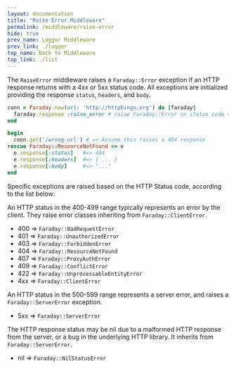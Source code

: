```yaml
---
layout: documentation
title: "Raise Error Middleware"
permalink: /middleware/raise-error
hide: true
prev_name: Logger Middleware
prev_link: ./logger
top_name: Back to Middleware
top_link: ./list
---
```


The `RaiseError` middleware raises a `Faraday::Error` exception if an HTTP
response returns with a 4xx or 5xx status code. All exceptions are initialized
providing the response `status`, `headers`, and `body`.

```ruby
conn = Faraday.new(url: 'http://httpbingo.org') do |faraday|
  faraday.response :raise_error # raise Faraday::Error on status code 4xx or 5xx
end

begin
  conn.get('/wrong-url') # => Assume this raises a 404 response
rescue Faraday::ResourceNotFound => e
  e.response[:status]   #=> 404
  e.response[:headers]  #=> { ... }
  e.response[:body]     #=> "..."
end
```

Specific exceptions are raised based on the HTTP Status code, according to the list below:

An HTTP status in the 400-499 range typically represents an error
by the client. They raise error classes inheriting from `Faraday::ClientError`.

* 400 => `Faraday::BadRequestError`
* 401 => `Faraday::UnauthorizedError`
* 403 => `Faraday::ForbiddenError`
* 404 => `Faraday::ResourceNotFound`
* 407 => `Faraday::ProxyAuthError`
* 409 => `Faraday::ConflictError`
* 422 => `Faraday::UnprocessableEntityError`
* 4xx => `Faraday::ClientError`

An HTTP status in the 500-599 range represents a server error, and raises a
`Faraday::ServerError` exception.

* 5xx => `Faraday::ServerError`

The HTTP response status may be nil due to a malformed HTTP response from the
server, or a bug in the underlying HTTP library. It inherits from
`Faraday::ServerError`.

* nil => `Faraday::NilStatusError`
